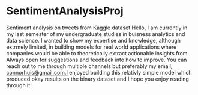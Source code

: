 # SentimentAnalysisProj
Sentiment analysis on tweets from Kaggle dataset
Hello, I am currently in my last semester of my undergraduate studies in buisness analytics and data science. I wanted to show my expertise and knowledge, although extrmely limited,
in building models for real world applications where companies would be able to theoretically extract actionable insights from. Always open for suggestions and feedback into how to
improve. You can reach out to me through multiple channels but preferably my email, connorhuis@gmail.com.I enjoyed building this relativly simple model which produced okay results 
on the binary dataset and I hope you enjoy reading through it. 
